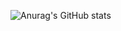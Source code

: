 ![Anurag's GitHub stats](https://github-readme-stats.vercel.app/api?username=banghyunjae&show_icons=true&theme=radical)

